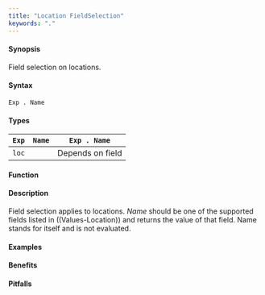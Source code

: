 ```yaml
---
title: "Location FieldSelection"
keywords: "."
---
```


#### Synopsis

Field selection on locations.

#### Syntax

`Exp . Name`

#### Types


| `Exp` | `Name` | `Exp . Name`  |
| --- | --- | --- |
| `loc`   |          | Depends on field |


#### Function

#### Description

Field selection applies to locations. 
_Name_ should be one of the supported fields listed in ((Values-Location)) and returns the value of that field. 
Name stands for itself and is not evaluated.

#### Examples

#### Benefits

#### Pitfalls


